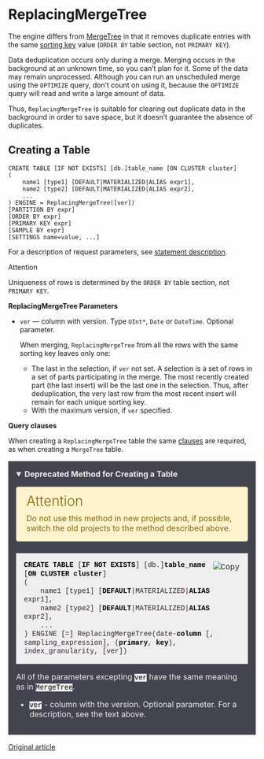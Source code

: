 # ReplacingMergeTree[ ](https://clickhouse.tech/docs/en/engines/table-engines/mergetree-family/replacingmergetree/#replacingmergetree)

The engine differs from [MergeTree](https://clickhouse.tech/docs/en/engines/table-engines/mergetree-family/mergetree/#table_engines-mergetree) in that it removes duplicate entries with the same [sorting key](https://clickhouse.tech/docs/en/engines/table-engines/mergetree-family/mergetree/) value (`ORDER BY` table section, not `PRIMARY KEY`).

Data deduplication occurs only during a merge. Merging occurs in the background at an unknown time, so you can’t plan for it. Some of the data may remain unprocessed. Although you can run an unscheduled merge using the `OPTIMIZE` query, don’t count on using it, because the `OPTIMIZE` query will read and write a large amount of data.

Thus, `ReplacingMergeTree` is suitable for clearing out duplicate data in the background in order to save space, but it doesn’t guarantee the absence of duplicates.

## Creating a Table[ ](https://clickhouse.tech/docs/en/engines/table-engines/mergetree-family/replacingmergetree/#creating-a-table)

```
CREATE TABLE [IF NOT EXISTS] [db.]table_name [ON CLUSTER cluster]
(
    name1 [type1] [DEFAULT|MATERIALIZED|ALIAS expr1],
    name2 [type2] [DEFAULT|MATERIALIZED|ALIAS expr2],
    ...
) ENGINE = ReplacingMergeTree([ver])
[PARTITION BY expr]
[ORDER BY expr]
[PRIMARY KEY expr]
[SAMPLE BY expr]
[SETTINGS name=value, ...]
```

For a description of request parameters, see [statement description](https://clickhouse.tech/docs/en/sql-reference/statements/create/table/).

Attention

Uniqueness of rows is determined by the `ORDER BY` table section, not `PRIMARY KEY`.

**ReplacingMergeTree Parameters**

- `ver` — column with version. Type `UInt*`, `Date` or `DateTime`. Optional parameter.

  When merging, `ReplacingMergeTree` from all the rows with the same sorting key leaves only one:

  - The last in the selection, if `ver` not set. A selection is a set of rows in a set of parts participating in the merge. The most recently created part (the last insert) will be the last one in the selection. Thus, after deduplication, the very last row from the most recent insert will remain for each unique sorting key.
  - With the maximum version, if `ver` specified.

**Query clauses**

When creating a `ReplacingMergeTree` table the same [clauses](https://clickhouse.tech/docs/en/engines/table-engines/mergetree-family/mergetree/) are required, as when creating a `MergeTree` table.

<details open="" style="box-sizing: border-box; background: rgb(68, 68, 81); color: rgb(238, 238, 238); padding: 1rem; margin-bottom: 1rem; margin-top: 1rem; font-family: -apple-system, BlinkMacSystemFont, &quot;segoe ui&quot;, &quot;noto sans&quot;, &quot;helvetica neue&quot;, Arial, sans-serif, &quot;apple color emoji&quot;, &quot;segoe ui emoji&quot;, &quot;segoe ui symbol&quot;, &quot;noto color emoji&quot;; font-size: 16px; font-style: normal; font-variant-ligatures: normal; font-variant-caps: normal; font-weight: 400; letter-spacing: normal; orphans: 2; text-align: left; text-indent: 0px; text-transform: none; white-space: normal; widows: 2; word-spacing: 0px; -webkit-text-stroke-width: 0px; text-decoration-thickness: initial; text-decoration-style: initial; text-decoration-color: initial;"><summary style="box-sizing: border-box; display: list-item; cursor: pointer; font-weight: 700; color: rgb(238, 238, 238);">Deprecated Method for Creating a Table</summary><p style="box-sizing: border-box; margin-top: 0px; margin-bottom: 1rem;"></p><div class="admonition attention alert pb-0 mb-4 alert-warning" role="alert" style="box-sizing: border-box; position: relative; padding-top: 0.75rem; padding-right: 1.25rem; padding-bottom: 0px !important; padding-left: 1.25rem; margin-bottom: 1.5rem !important; border: 1px solid rgb(255, 238, 186); border-radius: 0.25rem; color: rgb(133, 100, 4); background-color: rgb(255, 243, 205);"><p class="admonition-title alert-heading display-6 mb-2" style="box-sizing: border-box; margin-top: 0px; margin-bottom: 0.5rem !important; color: inherit; font-size: 1.75rem; font-weight: 300; line-height: 1.2;">Attention</p><p style="box-sizing: border-box; margin-top: 0px; margin-bottom: 1rem;">Do not use this method in new projects and, if possible, switch the old projects to the method described above.</p></div><div class="codehilite" style="box-sizing: border-box;"><pre style="box-sizing: border-box; font-family: SFMono-Regular, Menlo, Monaco, Consolas, &quot;liberation mono&quot;, &quot;courier new&quot;, monospace; font-size: 14px; margin-top: 0px; margin-bottom: 1rem; overflow: auto; display: block; color: rgb(33, 37, 41); background: rgb(239, 239, 239); padding: 1rem; line-height: 1.25;"><img src="https://clickhouse.tech/images/mkdocs/copy.svg" alt="Copy" title="Copy" class="code-copy btn float-right m-0 p-0" style="box-sizing: border-box; vertical-align: middle; border: 1px solid transparent; display: inline-block; font-weight: 400; color: rgb(33, 37, 41); text-align: center; cursor: pointer; user-select: none; background-color: transparent; padding: 0px !important; font-size: 1rem; line-height: 1.5; border-radius: 0.25rem; float: right !important; margin: 0px !important;"><span style="box-sizing: border-box;"></span><code class="syntax" style="box-sizing: border-box; font-family: SFMono-Regular, Menlo, Monaco, Consolas, &quot;liberation mono&quot;, &quot;courier new&quot;, monospace; font-size: inherit; color: rgb(0, 0, 0); overflow-wrap: break-word; word-break: normal; background: rgb(238, 238, 238); padding: 0px;"><span class="k" style="box-sizing: border-box; color: rgb(0, 0, 0); font-weight: 700;">CREATE</span> <span class="k" style="box-sizing: border-box; color: rgb(0, 0, 0); font-weight: 700;">TABLE</span> <span class="p" style="box-sizing: border-box; color: rgb(47, 30, 46);">[</span><span class="k" style="box-sizing: border-box; color: rgb(0, 0, 0); font-weight: 700;">IF</span> <span class="k" style="box-sizing: border-box; color: rgb(0, 0, 0); font-weight: 700;">NOT</span> <span class="k" style="box-sizing: border-box; color: rgb(0, 0, 0); font-weight: 700;">EXISTS</span><span class="p" style="box-sizing: border-box; color: rgb(47, 30, 46);">]</span> <span class="p" style="box-sizing: border-box; color: rgb(47, 30, 46);">[</span><span class="n" style="box-sizing: border-box; color: rgb(47, 30, 46);">db</span><span class="p" style="box-sizing: border-box; color: rgb(47, 30, 46);">.]</span><span class="k" style="box-sizing: border-box; color: rgb(0, 0, 0); font-weight: 700;">table_name</span> <span class="p" style="box-sizing: border-box; color: rgb(47, 30, 46);">[</span><span class="k" style="box-sizing: border-box; color: rgb(0, 0, 0); font-weight: 700;">ON</span> <span class="k" style="box-sizing: border-box; color: rgb(0, 0, 0); font-weight: 700;">CLUSTER</span> <span class="k" style="box-sizing: border-box; color: rgb(0, 0, 0); font-weight: 700;">cluster</span><span class="p" style="box-sizing: border-box; color: rgb(47, 30, 46);">]</span>
<span class="p" style="box-sizing: border-box; color: rgb(47, 30, 46);">(</span>
    <span class="n" style="box-sizing: border-box; color: rgb(47, 30, 46);">name1</span> <span class="p" style="box-sizing: border-box; color: rgb(47, 30, 46);">[</span><span class="n" style="box-sizing: border-box; color: rgb(47, 30, 46);">type1</span><span class="p" style="box-sizing: border-box; color: rgb(47, 30, 46);">]</span> <span class="p" style="box-sizing: border-box; color: rgb(47, 30, 46);">[</span><span class="k" style="box-sizing: border-box; color: rgb(0, 0, 0); font-weight: 700;">DEFAULT</span><span class="o" style="box-sizing: border-box; color: rgb(136, 0, 0);">|</span><span class="n" style="box-sizing: border-box; color: rgb(47, 30, 46);">MATERIALIZED</span><span class="o" style="box-sizing: border-box; color: rgb(136, 0, 0);">|</span><span class="k" style="box-sizing: border-box; color: rgb(0, 0, 0); font-weight: 700;">ALIAS</span> <span class="n" style="box-sizing: border-box; color: rgb(47, 30, 46);">expr1</span><span class="p" style="box-sizing: border-box; color: rgb(47, 30, 46);">],</span>
    <span class="n" style="box-sizing: border-box; color: rgb(47, 30, 46);">name2</span> <span class="p" style="box-sizing: border-box; color: rgb(47, 30, 46);">[</span><span class="n" style="box-sizing: border-box; color: rgb(47, 30, 46);">type2</span><span class="p" style="box-sizing: border-box; color: rgb(47, 30, 46);">]</span> <span class="p" style="box-sizing: border-box; color: rgb(47, 30, 46);">[</span><span class="k" style="box-sizing: border-box; color: rgb(0, 0, 0); font-weight: 700;">DEFAULT</span><span class="o" style="box-sizing: border-box; color: rgb(136, 0, 0);">|</span><span class="n" style="box-sizing: border-box; color: rgb(47, 30, 46);">MATERIALIZED</span><span class="o" style="box-sizing: border-box; color: rgb(136, 0, 0);">|</span><span class="k" style="box-sizing: border-box; color: rgb(0, 0, 0); font-weight: 700;">ALIAS</span> <span class="n" style="box-sizing: border-box; color: rgb(47, 30, 46);">expr2</span><span class="p" style="box-sizing: border-box; color: rgb(47, 30, 46);">],</span>
    <span class="p" style="box-sizing: border-box; color: rgb(47, 30, 46);">...</span>
<span class="p" style="box-sizing: border-box; color: rgb(47, 30, 46);">)</span> <span class="n" style="box-sizing: border-box; color: rgb(47, 30, 46);">ENGINE</span> <span class="p" style="box-sizing: border-box; color: rgb(47, 30, 46);">[</span><span class="o" style="box-sizing: border-box; color: rgb(136, 0, 0);">=</span><span class="p" style="box-sizing: border-box; color: rgb(47, 30, 46);">]</span> <span class="n" style="box-sizing: border-box; color: rgb(47, 30, 46);">ReplacingMergeTree</span><span class="p" style="box-sizing: border-box; color: rgb(47, 30, 46);">(</span><span class="nb" style="box-sizing: border-box; color: rgb(47, 30, 46);">date</span><span class="o" style="box-sizing: border-box; color: rgb(136, 0, 0);">-</span><span class="k" style="box-sizing: border-box; color: rgb(0, 0, 0); font-weight: 700;">column</span> <span class="p" style="box-sizing: border-box; color: rgb(47, 30, 46);">[,</span> <span class="n" style="box-sizing: border-box; color: rgb(47, 30, 46);">sampling_expression</span><span class="p" style="box-sizing: border-box; color: rgb(47, 30, 46);">],</span> <span class="p" style="box-sizing: border-box; color: rgb(47, 30, 46);">(</span><span class="k" style="box-sizing: border-box; color: rgb(0, 0, 0); font-weight: 700;">primary</span><span class="p" style="box-sizing: border-box; color: rgb(47, 30, 46);">,</span> <span class="k" style="box-sizing: border-box; color: rgb(0, 0, 0); font-weight: 700;">key</span><span class="p" style="box-sizing: border-box; color: rgb(47, 30, 46);">),</span> <span class="n" style="box-sizing: border-box; color: rgb(47, 30, 46);">index_granularity</span><span class="p" style="box-sizing: border-box; color: rgb(47, 30, 46);">,</span> <span class="p" style="box-sizing: border-box; color: rgb(47, 30, 46);">[</span><span class="n" style="box-sizing: border-box; color: rgb(47, 30, 46);">ver</span><span class="p" style="box-sizing: border-box; color: rgb(47, 30, 46);">])</span>
</code></pre></div><p style="box-sizing: border-box; margin-top: 0px; margin-bottom: 1rem;">All of the parameters excepting<span>&nbsp;</span><code class="syntax" style="box-sizing: border-box; font-family: SFMono-Regular, Menlo, Monaco, Consolas, &quot;liberation mono&quot;, &quot;courier new&quot;, monospace; font-size: 14px; color: rgb(0, 0, 0); overflow-wrap: break-word; background: rgb(238, 238, 238); padding: 0px;">ver</code><span>&nbsp;</span>have the same meaning as in<span>&nbsp;</span><code class="syntax" style="box-sizing: border-box; font-family: SFMono-Regular, Menlo, Monaco, Consolas, &quot;liberation mono&quot;, &quot;courier new&quot;, monospace; font-size: 14px; color: rgb(0, 0, 0); overflow-wrap: break-word; background: rgb(238, 238, 238); padding: 0px;">MergeTree</code>.</p><ul style="box-sizing: border-box; margin-top: 0px; margin-bottom: 1rem;"><li style="box-sizing: border-box;"><code class="syntax" style="box-sizing: border-box; font-family: SFMono-Regular, Menlo, Monaco, Consolas, &quot;liberation mono&quot;, &quot;courier new&quot;, monospace; font-size: 14px; color: rgb(0, 0, 0); overflow-wrap: break-word; background: rgb(238, 238, 238); padding: 0px;">ver</code><span>&nbsp;</span>- column with the version. Optional parameter. For a description, see the text above.</li></ul></details>

[Original article](https://clickhouse.tech/docs/en/operations/table_engines/replacingmergetree/)